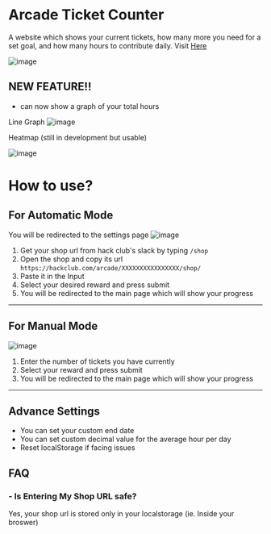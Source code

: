 
# Arcade Ticket Counter 

A website which shows your current tickets, how many more you need for a set goal, and how many hours to contribute daily.
Visit [Here](https://outdatedcandy92.github.io/ArcadeTicket/) 


![image](https://github.com/user-attachments/assets/a31ededa-cc78-4df8-b3c9-c304fef925c9)


## NEW FEATURE!!
- can now show a graph of your total hours

Line Graph
![image](https://github.com/user-attachments/assets/8d9437b0-090b-4a22-9c95-81631793ac45)

Heatmap (still in development but usable)  

![image](https://github.com/user-attachments/assets/3991eeca-cb9c-44d4-9064-4103c27097ee)


# How to use?

## For Automatic Mode
You will be redirected to the settings page 
![image](https://github.com/user-attachments/assets/3870533e-f5ff-460c-ab90-a4b2b0c58871)
1. Get your shop url from hack club's slack by typing `/shop`
2. Open the shop and copy its url `https://hackclub.com/arcade/XXXXXXXXXXXXXXXX/shop/`
3. Paste it in the Input
4. Select your desired reward and press submit
5. You will be redirected to the main page which will show your progress

---

## For Manual Mode
![image](https://github.com/user-attachments/assets/c22f94a1-6f04-48f3-a520-dac818e88c09)

1. Enter the number of tickets you have currently
2. Select your reward and press submit
3. You will be redirected to the main page which will show your progress

    
---
## Advance Settings

- You can set your custom end date
- You can set custom decimal value for the average hour per day
- Reset localStorage if facing issues


## FAQ

### - Is Entering My Shop URL safe?
Yes, your shop url is stored only in your localstorage (ie. Inside your broswer)

